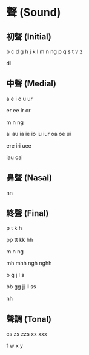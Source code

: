 # 聲 (Sound)

## 初聲 (Initial)

b c d g h j k l m n ng p q s t v z

dl

## 中聲 (Medial)

a e i o u ur

er ee ir or

m n ng

ai au ia ie io iu iur oa oe ui

ere iri uee

iau oai

## 鼻聲 (Nasal)

nn

## 終聲 (Final)

p t k h

pp tt kk hh

m n ng

mh mhh ngh nghh

b g j l s

bb gg jj ll ss

nh

## 聲調 (Tonal)

cs zs zzs xx xxx

f w x y
